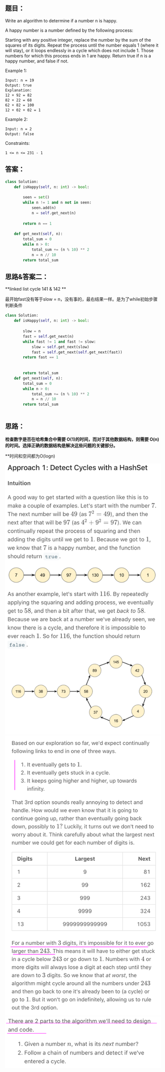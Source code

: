 ## 题目：
Write an algorithm to determine if a number n is happy.

A happy number is a number defined by the following process:

Starting with any positive integer, replace the number by the sum of the squares of its digits.
Repeat the process until the number equals 1 (where it will stay), or it loops endlessly in a cycle which does not include 1.
Those numbers for which this process ends in 1 are happy.
Return true if n is a happy number, and false if not.


Example 1:
```
Input: n = 19
Output: true
Explanation:
12 + 92 = 82
82 + 22 = 68
62 + 82 = 100
12 + 02 + 02 = 1
```
Example 2:
```
Input: n = 2
Output: false
``` 

Constraints:
```
1 <= n <= 231 - 1
```

## 答案：
```python
class Solution:
    def isHappy(self, n: int) -> bool:

        seen = set()
        while n != 1 and n not in seen:
            seen.add(n)
            n = self.get_next(n)

        return n == 1
    
    def get_next(self, n):
        total_sum = 0
        while n > 0:
            total_sum += (n % 10) ** 2
            n = n // 10
        return total_sum

```

## 思路&答案二：
**linked list cycle 141 & 142 **

最开始fast没有等于slow = n，没有事的，最右结果一样。是为了while初始步骤判断条件

```python
class Solution:
    def isHappy(self, n: int) -> bool: 
        
        slow = n 
        fast = self.get_next(n)
        while fast != 1 and fast != slow:
            slow = self.get_next(slow)
            fast = self.get_next(self.get_next(fast))
        return fast == 1
        

        return total_sum
    def get_next(self, n):
        total_sum = 0
        while n > 0:
            total_sum += (n % 10) ** 2
            n = n // 10
        return total_sum
 
```
## 思路：
**检查数字是否在哈希集合中需要 O(1)的时间，而对于其他数据结构，则需要 O(n)的时间。选择正确的数据结构是解决这些问题的关键部分。**

**时间和空间都为O(logn)

![a](https://github.com/SSRRBB/Leetcode/blob/main/Images/280.png)
![a](https://github.com/SSRRBB/Leetcode/blob/main/Images/281.png)
![a](https://github.com/SSRRBB/Leetcode/blob/main/Images/282.png)
